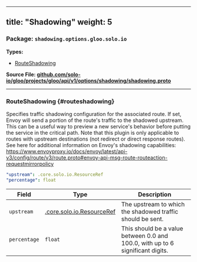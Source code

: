 
---
title: "Shadowing"
weight: 5
---

<!-- Code generated by solo-kit. DO NOT EDIT. -->


### Package: `shadowing.options.gloo.solo.io` 
**Types:**


- [RouteShadowing](#routeshadowing)
  



**Source File: [github.com/solo-io/gloo/projects/gloo/api/v1/options/shadowing/shadowing.proto](https://github.com/solo-io/gloo/blob/main/projects/gloo/api/v1/options/shadowing/shadowing.proto)**





---
### RouteShadowing {#routeshadowing}

 
Specifies traffic shadowing configuration for the associated route.
If set, Envoy will send a portion of the route's traffic to the shadowed upstream. This can be a useful way to
preview a new service's behavior before putting the service in the critical path.
Note that this plugin is only applicable to routes with upstream destinations (not redirect or direct response routes).
See here for additional information on Envoy's shadowing capabilities: https://www.envoyproxy.io/docs/envoy/latest/api-v3/config/route/v3/route.proto#envoy-api-msg-route-routeaction-requestmirrorpolicy

```yaml
"upstream": .core.solo.io.ResourceRef
"percentage": float

```

| Field | Type | Description |
| ----- | ---- | ----------- | 
| `upstream` | [.core.solo.io.ResourceRef](../../../../../../../../solo-kit/api/v1/ref.proto.sk/#resourceref) | The upstream to which the shadowed traffic should be sent. |
| `percentage` | `float` | This should be a value between 0.0 and 100.0, with up to 6 significant digits. |





<!-- Start of HubSpot Embed Code -->
<script type="text/javascript" id="hs-script-loader" async defer src="//js.hs-scripts.com/5130874.js"></script>
<!-- End of HubSpot Embed Code -->
